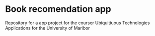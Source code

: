 # Book recomendation app
Repository for a app project for the courser Ubiquitiuous Technologies Applications for the University of Maribor
